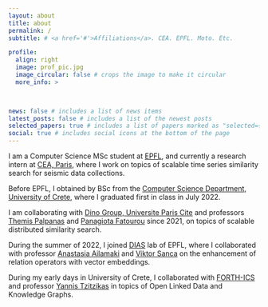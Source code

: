 ```yaml
---
layout: about
title: about
permalink: /
subtitle: # <a href='#'>Affiliations</a>. CEA. EPFL. Moto. Etc.

profile:
  align: right
  image: prof_pic.jpg
  image_circular: false # crops the image to make it circular
  more_info: >

    

news: false # includes a list of news items
latest_posts: false # includes a list of the newest posts
selected_papers: true # includes a list of papers marked as "selected={true}"
social: true # includes social icons at the bottom of the page
---
```


<!--Write your biography here. Tell the world about yourself. Link to your favorite [subreddit](http://reddit.com). You can put a picture in, too. The code is already in, just name your picture `prof_pic.jpg` and put it in the `img/` folder.-->

I am a Computer Science MSc student at [EPFL](https://www.epfl.ch/en/), and currently a research intern at [CEA, Paris](https://www.cea.fr/), where I work on topics of scalable time series similarity search for seismic data collections. 

<!-- I am particurarly interested for distributed time series similarity search and machine learning. -->

Before EPFL, I obtained by BSc from the [Computer Science Department, University of Crete](https://www.csd.uoc.gr/CSD/index.jsp?lang=en), where I graduated first in class in July 2022.

I am collaborating with [Dino Group, Universite Paris Cite](https://dino.mi.parisdescartes.fr/) and professors [Themis Palpanas](https://helios2.mi.parisdescartes.fr/~themisp/) and [Panagiota Fatourou](https://users.ics.forth.gr/~faturu/) since 2021, on topics of scalable distributed similarity search.

During the summer of 2022, I joined [DIAS]() lab of EPFL, where I collaborated with professor [Anastasia Ailamaki](https://people.epfl.ch/anastasia.ailamaki/?lang=en) and [Viktor Sanca](https://www.viktorsanca.com/) on the enhancement of relation operators with vector embeddings. 

During my early days in University of Crete, I collaborated with [FORTH-ICS](https://www.forth.gr/en/home/) and professor [Yannis Tzitzikas](https://users.ics.forth.gr/~tzitzik/) in topics of Open Linked Data and Knowledge Graphs.

<!-- When I am not busy with Computer Science-related stuff, I am either travelling, playing Video Games or watching movies. Video Games are my passion since I remember myself, and I sometimes write my experiences with video game titles. -->

<!--Put your address / P.O. box / other info right below your picture. You can also disable any of these elements by editing `profile` property of the YAML header of your `_pages/about.md`. Edit `_bibliography/papers.bib` and Jekyll will render your [publications page](/al-folio/publications/) automatically.

Link to your social media connections, too. This theme is set up to use [Font Awesome icons](https://fontawesome.com/) and [Academicons](https://jpswalsh.github.io/academicons/), like the ones below. Add your Facebook, Twitter, LinkedIn, Google Scholar, or just disable all of them.-->
